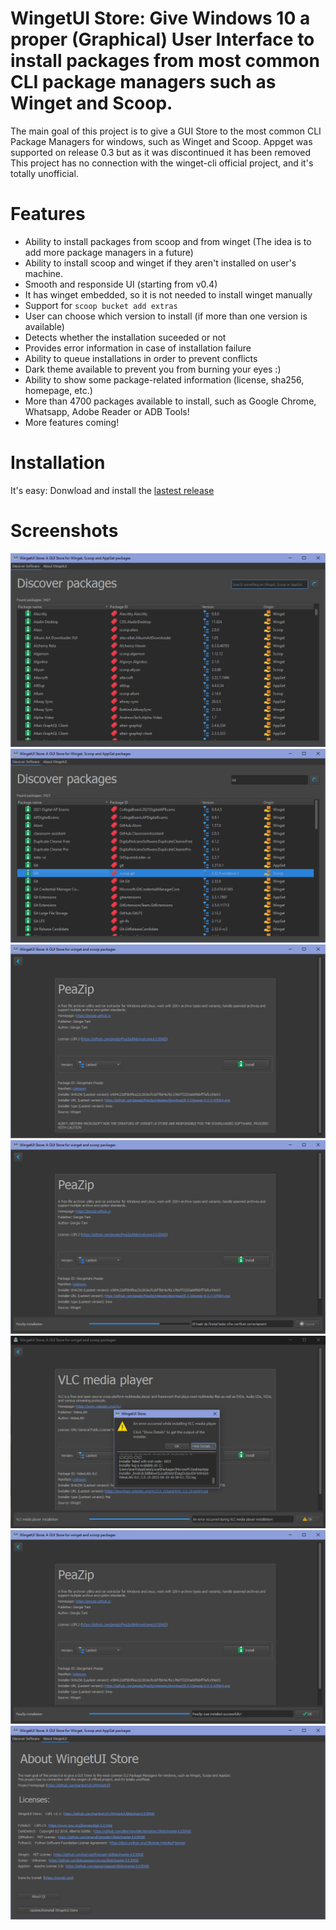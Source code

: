 # WingetUI Store: Give Windows 10 a proper (Graphical) User Interface to install packages from most common CLI package managers such as Winget and Scoop.
The main goal of this project is to give a GUI Store to the most common CLI Package Managers for windows, such as Winget and Scoop. Appget was supported on release 0.3 but as it was discontinued it has been removed
This project has no connection with the winget-cli official project, and it's totally unofficial.

# Features
 - Ability to install packages from scoop and from winget (The idea is to add more package managers in a future)
 - Ability to install scoop and winget if they aren't installed on user's machine.
 - Smooth and responside UI (starting from v0.4)
 - It has winget embedded, so it is not needed to install winget manually
 - Support for `scoop bucket add extras`
 - User can choose which version to install (if more than one version is available)
 - Detects whether the installation suceeded or not
 - Provides error information in case of installation failure
 - Ability to queue installations in order to prevent conflicts
 - Dark theme available to prevent you from burning your eyes :)
 - Ability to show some package-related information (license, sha256, homepage, etc.)
 - More than 4700 packages available to install, such as Google Chrome, Whatsapp, Adobe Reader or ADB Tools!
 - More features coming!


# Installation
It's easy: Donwload and install the <a href="https://github.com/martinet101/WinGetUI/releases">lastest release</a>


# Screenshots
![alt text](/media/winget_1.png)
![alt text](/media/winget_2.png)
![alt text](/media/winget_3.png)
![alt text](/media/winget_4.png)
![alt text](/media/winget_6.png)
![alt text](/media/winget_5.png)
![alt text](/media/winget_7.png)
